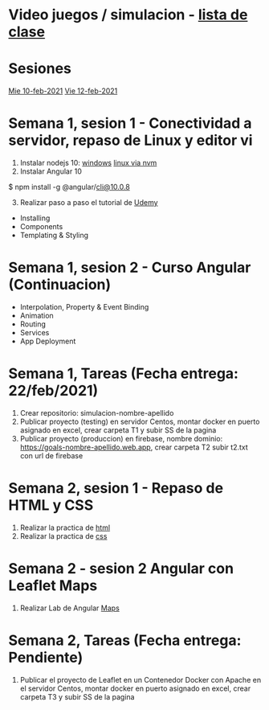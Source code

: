 # Video juegos / simulacion - [lista de clase](https://docs.google.com/spreadsheets/d/1Gt1NzTY9RF_GgJ4s3bbyzmK8E03NdKU0vov23NiPvbg/edit#gid=0)
# Sesiones
[Mie 10-feb-2021](https://itesm.zoom.us/rec/share/J_Iov2UU0LqDfBeptBwAlKr50C-obp6faQKROU9yOisZUmqmm7xZeGmtIos1r8PC.IIhIDtv-KvF5LXtf)
[Vie 12-feb-2021](https://itesm.zoom.us/rec/share/8t6toRoW2yi28Hwniq4TDzZ8EyXG-IqHix2us7SBc13hDFwnGr6xOe78EGuQ9oj8.CCDe5fhl-dy_ZnpE)

# Semana 1, sesion 1 - Conectividad a servidor, repaso de Linux y editor vi

1. Instalar nodejs 10: [windows](https://nodejs.org/dist/latest-v10.x/) [linux via nvm](https://www.digitalocean.com/community/tutorials/como-instalar-node-js-en-ubuntu-18-04-es)
2. Instalar Angular 10

$ npm install -g @angular/cli@10.0.8

3. Realizar paso a paso el tutorial de [Udemy](https://www.udemy.com/course/angular-5/) 

-	Installing
- Components
- Templating & Styling

# Semana 1, sesion 2 - Curso Angular (Continuacion)

- Interpolation, Property & Event Binding
- Animation
- Routing
- Services
- App Deployment

# Semana 1, Tareas (Fecha entrega: 22/feb/2021)
1. Crear repositorio: simulacion-nombre-apellido
2. Publicar proyecto (testing) en servidor Centos, montar docker en puerto asignado en excel, crear carpeta T1 y subir SS de la pagina
3. Publicar proyecto (produccion) en firebase, nombre dominio:  https://goals-nombre-apellido.web.app, crear carpeta T2 subir t2.txt con url de firebase

# Semana 2, sesion 1 - Repaso de HTML y CSS

1. Realizar la practica de [html](https://www.htmldog.com/guides/html/beginner/)
2. Realizar la practica de [css](https://www.htmldog.com/guides/css/)

# Semana 2 - sesion 2 Angular con Leaflet Maps

1. Realizar Lab de Angular [Maps](https://github.com/adsoftsito/apis/blob/master/w2/dockerfront.pdf)

# Semana 2, Tareas (Fecha entrega: Pendiente)

1. Publicar el proyecto de Leaflet en un Contenedor Docker con Apache en el servidor Centos, montar docker en puerto asignado en excel, crear carpeta T3 y subir SS de la pagina
